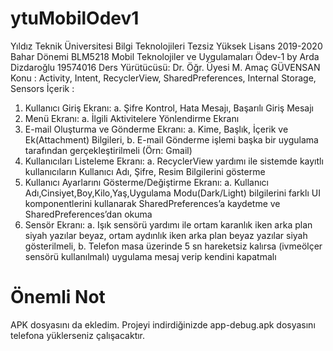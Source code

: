# ytuMobilOdev1
Yıldız Teknik Üniversitesi Bilgi Teknolojileri Tezsiz Yüksek Lisans 2019-2020 Bahar Dönemi BLM5218 Mobil Teknolojiler ve Uygulamaları Ödev-1 by Arda Dizdaroğlu 19574016
Ders Yürütücüsü: Dr. Öğr. Üyesi M. Amaç GÜVENSAN
Konu : Activity, Intent, RecyclerView, SharedPreferences, Internal Storage, Sensors
İçerik :
1. Kullanıcı Giriş Ekranı: a. Şifre Kontrol, Hata Mesajı, Başarılı Giriş Mesajı
2. Menü Ekranı: a. İlgili Aktivitelere Yönlendirme Ekranı
3. E-mail Oluşturma ve Gönderme Ekranı: a. Kime, Başlık, İçerik ve Ek(Attachment) Bilgileri, b. E-mail Gönderme işlemi başka bir uygulama tarafından gerçekleştirilmeli (Örn: Gmail)
4. Kullanıcıları Listeleme Ekranı: a. RecyclerView yardımı ile sistemde kayıtlı kullanıcıların Kullanıcı Adı, Şifre, Resim
Bilgilerini gösterme
5. Kullanıcı Ayarlarını Gösterme/Değiştirme Ekranı: a. Kullanıcı Adı,Cinsiyet,Boy,Kilo,Yaş,Uygulama Modu(Dark/Light) bilgilerini farklı UI
komponentlerini kullanarak SharedPreferences’a kaydetme ve SharedPreferences’dan
okuma
6. Sensör Ekranı: a. Işık sensörü yardımı ile ortam karanlık iken arka plan siyah yazılar beyaz, ortam
aydınlık iken arka plan beyaz yazılar siyah gösterilmeli, b. Telefon masa üzerinde 5 sn hareketsiz kalırsa (ivmeölçer sensörü kullanılmalı)
uygulama mesaj verip kendini kapatmalı

# Önemli Not
APK dosyasını da ekledim. Projeyi indirdiğinizde app-debug.apk dosyasını telefona yüklerseniz çalışacaktır.
